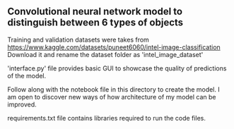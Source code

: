 ## Convolutional neural network model to distinguish between 6 types of objects ##

Training and validation datasets were takes from https://www.kaggle.com/datasets/puneet6060/intel-image-classification
Download it and rename the dataset folder as 'intel_image_dataset'

'interface.py' file provides basic GUI to showcase the quality of predictions of the model.

Follow along with the notebook file in this directory to create the model.
I am open to discover new ways of how architecture of my model can be improved.

requirements.txt file contains libraries required to run the code files.

